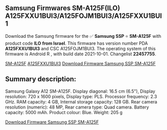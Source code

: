 <h2>Samsung Firmwares SM-A125F(ILO) A125FXXU1BUI3/A125FOJM1BUI3/A125FXXU1BUI1</h2>
Download the Samsung firmware for the ✅ <strong>Samsung SSP </strong> ⭐ <strong>SM-A125F</strong> with product code <strong>ILO</strong> <strong> from Israel</strong>. This firmware has version number PDA <strong>A125FXXU1BUI3</strong> and CSC A125FOJM1BUI3. The operating system of this firmware is Android R , with build date 2021-10-01. Changelist <strong>22457755</strong>.


[SM-A125F](https://samfirm.shop/samsung/model/SM-A125F)
[A125FXXU1BUI3](https://samfirm.shop/samsung/pda/A125FXXU1BUI3)
[Download Firmware Samsung SSP SM-A125F](https://samfirm.shop/samsung/firmware/462728)
<h2>Summary description:</h2>
<p>Samsung Galaxy A12 SM-A125F. Display diagonal: 16.5 cm (6.5"), Display resolution: 720 x 1600 pixels, Display type: PLS. Processor frequency: 2.3 GHz. RAM capacity: 4 GB, Internal storage capacity: 128 GB. Rear camera resolution (numeric): 48 MP, Rear camera type: Quad camera. Battery capacity: 5000 mAh. Product colour: Blue. Weight: 205 g</p>


[Download Firmware Samsung SSP SM-A125F](https://samfirm.shop/samsung/firmware/462728)
